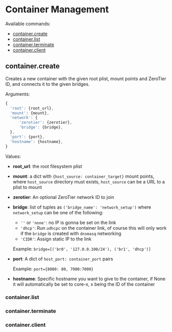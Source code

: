 # Container Management

Available commands:
- [container.create](#create)
- [container.list](#list)
- [container.terminate](#terminate)
- [container.client](#client)


<a id="create"></a>
## container.create

Creates a new container with the given root plist, mount points and ZeroTier ID, and connects it to the given bridges.

Arguments:

```javascript
{
  'root': {root_url},
  'mount': {mount},
  'network': {
      'zerotier': {zerotier},
      'bridge': {bridge},
  },
  'port': {port},
  'hostname': {hostname},
}
```

Values:

- **root_url**: the root filesystem plist

- **mount**: a dict with `{host_source: container_target}` mount points, where `host_source` directory must exists, `host_source` can be a URL to a plist to mount

- **zerotier**: An optional ZeroTier network ID to join

- **bridge**: list of tuples as `('bridge_name': 'network_setup')` where `network_setup` can be one of the following:
  - `''` or `'none'`: no IP is gonna be set on the link
  - `'dhcp'`: Run `udhcpc` on the container link, of course this will only work if the `bridge` is created with `dnsmasq` networking
  - `'CIDR'`: Assign static IP to the link

  Example: `bridge=[('br0', '127.0.0.100/24'), ('br1', 'dhcp')]`

- **port**: A dict of `host_port: container_port` pairs

  Example: `port={8080: 80, 7000:7000}`

- **hostname**: Specific hostname you want to give to the container, if None it will automatically be set to core-x, x being the ID of the container


<a id="list"></a>
### container.list

<a id="terminate"></a>
### container.terminate

<a id="client"></a>
### container.client
